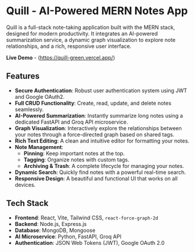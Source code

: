 # Quill - AI-Powered MERN Notes App

Quill is a full-stack note-taking application built with the MERN stack, designed for modern productivity. It integrates an AI-powered summarization service, a dynamic graph visualization to explore note relationships, and a rich, responsive user interface.

**Live Demo**  - (https://quill-green.vercel.app/)

## Features

- **Secure Authentication**: Robust user authentication system using JWT and Google OAuth2.
- **Full CRUD Functionality**: Create, read, update, and delete notes seamlessly.
- **AI-Powered Summarization**: Instantly summarize long notes using a dedicated FastAPI and Groq API microservice.
- **Graph Visualization**: Interactively explore the relationships between your notes through a force-directed graph based on shared tags.
- **Rich Text Editing**: A clean and intuitive editor for formatting your notes.
- **Note Management**:
    - **Pinning**: Keep important notes at the top.
    - **Tagging**: Organize notes with custom tags.
    - **Archiving & Trash**: A complete lifecycle for managing your notes.
- **Dynamic Search**: Quickly find notes with a powerful real-time search.
- **Responsive Design**: A beautiful and functional UI that works on all devices.

## Tech Stack

- **Frontend**: React, Vite, Tailwind CSS, `react-force-graph-2d`
- **Backend**: Node.js, Express.js
- **Database**: MongoDB, Mongoose
- **AI Microservice**: Python, FastAPI, Groq API
- **Authentication**: JSON Web Tokens (JWT), Google OAuth 2.0


